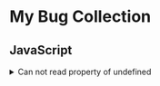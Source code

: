 # My Bug Collection

## JavaScript

<details>
<summary> Can not read property of undefined </summary>
<ul style="list-style-type: none">
<li style="list-style: none">
  <details> <summary>The Problem</summary>
  <p>when ever we see the word `property` in JavaScript it means we are refering to an object. We are trying to access a property from somthing that is not an object and thus, does not have properties.</p>
  </details>
</li>
<li>
  <details> <summary>Example</summary>

  ```JS
  var obj = {
    name: "Bob Ross",
    age: 52
  }

  console.log(obj.name); // Bob Ross
  console.log(obj.children) // undefined
  console.log(obj.children.first) // ERROR: cannot read property first of undefinded
  ```
  </details>
</li>
</ul>
</details>





  